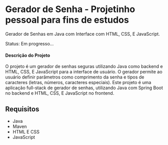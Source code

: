 # Gerador de Senha - Projetinho pessoal para fins de estudos

Gerador de Senhas em Java com Interface com HTML, CSS, E JavaScript.

Status: Em progresso...
#### Descrição do Projeto

O projeto é um gerador de senhas seguras utilizando Java como backend e HTML, CSS, E JavaScript para a interface de usuário. O gerador permite ao usuário definir parâmetros como comprimento da senha e tipos de caracteres (letras, números, caracteres especiais).
Este projeto é uma aplicação full-stack de gerador de senhas, utilizando Java com Spring Boot no backend e HTML, CSS, E JavaScript no frontend.

## Requisitos

- Java 
- Maven
- HTML E CSS
- JavaScript 


